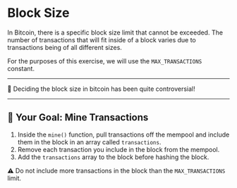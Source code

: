 # Block Size

In Bitcoin, there is a specific block size limit that cannot be exceeded. The number of transactions that will fit inside of a block varies due to transactions being of all different sizes.

For the purposes of this exercise, we will use the `MAX_TRANSACTIONS` constant.

---

📖 Deciding the block size in bitcoin has been quite controversial!

---

## 🏁 Your Goal: Mine Transactions

1. Inside the `mine()` function, pull transactions off the mempool and include them in the block in an array called `transactions`.
2. Remove each transaction you include in the block from the mempool.
3. Add the `transactions` array to the block before hashing the block.

⚠️ Do not include more transactions in the block than the `MAX_TRANSACTIONS` limit.
